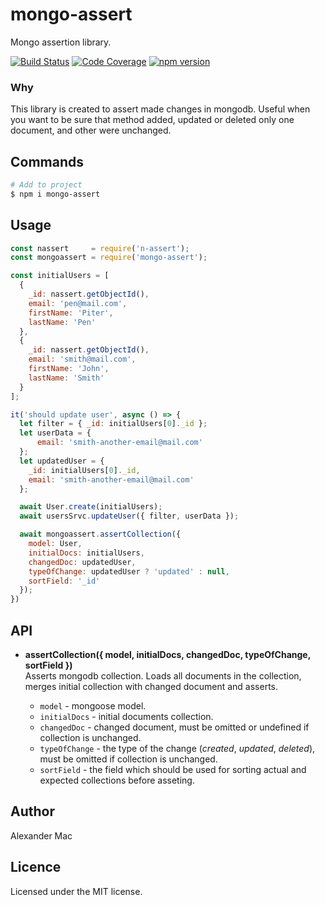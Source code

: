 # mongo-assert

Mongo assertion library.

[![Build Status](https://travis-ci.org/AlexanderMac/mongo-assert.svg?branch=master)](https://travis-ci.org/AlexanderMac/mongo-assert)
[![Code Coverage](https://codecov.io/gh/AlexanderMac/mongo-assert/branch/master/graph/badge.svg)](https://codecov.io/gh/AlexanderMac/mongo-assert)
[![npm version](https://badge.fury.io/js/mongo-assert.svg)](https://badge.fury.io/js/mongo-assert)

### Why
This library is created to assert made changes in mongodb. Useful when you want to be sure that method added, updated or deleted only one document, and other were unchanged.

## Commands
```bash
# Add to project
$ npm i mongo-assert
```

## Usage
```js
const nassert     = require('n-assert');
const mongoassert = require('mongo-assert');

const initialUsers = [
  {
    _id: nassert.getObjectId(),
    email: 'pen@mail.com',
    firstName: 'Piter',
    lastName: 'Pen'
  },
  {
    _id: nassert.getObjectId(),
    email: 'smith@mail.com',
    firstName: 'John',
    lastName: 'Smith'
  }
];

it('should update user', async () => {
  let filter = { _id: initialUsers[0]._id };
  let userData = {
      email: 'smith-another-email@mail.com'
  };
  let updatedUser = {
    _id: initialUsers[0]._id,
    email: 'smith-another-email@mail.com'
  };

  await User.create(initialUsers);
  await usersSrvc.updateUser({ filter, userData });

  await mongoassert.assertCollection({
    model: User,
    initialDocs: initialUsers,
    changedDoc: updatedUser,
    typeOfChange: updatedUser ? 'updated' : null,
    sortField: '_id'
  });
})
```

## API
- **assertCollection({ model, initialDocs, changedDoc, typeOfChange, sortField })**<br>
Asserts mongodb collection. Loads all documents in the collection, merges initial collection with changed document and asserts.

  - `model` - mongoose model.
  - `initialDocs` - initial documents collection.
  - `changedDoc` - changed document, must be omitted or undefined if collection is unchanged.
  - `typeOfChange` - the type of the change (_created_, _updated_, _deleted_), must be omitted if collection is unchanged.
  - `sortField` - the field which should be used for sorting actual and expected collections before asseting.

## Author
Alexander Mac

## Licence
Licensed under the MIT license.
